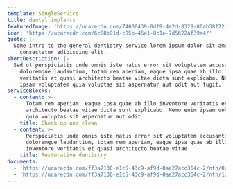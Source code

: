 ```yaml
---
template: SingleService
title: dental implants
featuredImage: 'https://ucarecdn.com/74000439-0df9-4e2d-8329-80ab38f22fb3/'
icon: 'https://ucarecdn.com/6c58b91d-c85b-46a1-8c1e-7d5622af39a4/'
quote: |-
  Some intro to the general dentistry service lorem ipsum dolor sit amet,
    consectetur adipiscing elit.
shortDescription: |-
  Sed ut perspiciatis unde omnis iste natus error sit voluptatem accusantium
    doloremque laudantium, totam rem aperiam, eaque ipsa quae ab illo inventore
    veritatis et quasi architecto beatae vitae dicta sunt explicabo. Nemo enim
    ipsam voluptatem quia voluptas sit aspernatur aut odit aut fugit.
serviceBlocks:
  - content: >-
      Totam rem aperiam, eaque ipsa quae ab illo inventore veritatis et quasi
      architecto beatae vitae dicta sunt explicabo. Nemo enim ipsam voluptatem
      quia voluptas sit aspernatur aut odit
    title: Check up and clean
  - content: >-
      Perspiciatis unde omnis iste natus error sit voluptatem accusantium
      doloremque laudantium, totam rem aperiam, eaque ipsa quae ab illo
      inventore veritatis et quasi architecto beatae vitae
    title: Restorative dentistry
documents:
  - 'https://ucarecdn.com/ff3a7130-e1c5-43c9-af9d-0ae27acc364c~2/nth/0/'
  - 'https://ucarecdn.com/ff3a7130-e1c5-43c9-af9d-0ae27acc364c~2/nth/1/'
---
```

